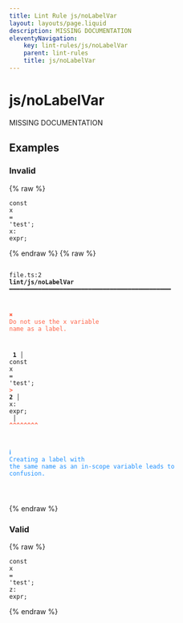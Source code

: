 ```yaml
---
title: Lint Rule js/noLabelVar
layout: layouts/page.liquid
description: MISSING DOCUMENTATION
eleventyNavigation:
	key: lint-rules/js/noLabelVar
	parent: lint-rules
	title: js/noLabelVar
---
```


# js/noLabelVar

MISSING DOCUMENTATION

<!-- EVERYTHING BELOW IS AUTOGENERATED. SEE SCRIPTS FOLDER FOR UPDATE SCRIPTS hash(750f2bbd77309b113906c8737e58426788d31a62) -->

## Examples
### Invalid
{% raw %}<pre class="language-text"><code class="language-text"><span class="token keyword">const</span> <span class="token variable">x</span> <span class="token operator">=</span> <span class="token string">&apos;test&apos;</span><span class="token punctuation">;</span>
<span class="token variable">x</span><span class="token punctuation">:</span> <span class="token variable">expr</span><span class="token punctuation">;</span></code></pre>{% endraw %}
{% raw %}<pre class="language-text"><code class="language-text">
 <span style="text-decoration-style: dotted;">file.ts:2</span> <strong>lint/js/noLabelVar</strong> ━━━━━━━━━━━━━━━━━━━━━━━━━━━━━━━━━━━━━━━━━━━━━

  <strong><span style="color: Tomato;">✖ </span></strong><span style="color: Tomato;">Do not use the x variable name as a label.</span>

  <strong>  1</strong><strong> │ </strong><span class="token keyword">const</span> <span class="token variable">x</span> <span class="token operator">=</span> <span class="token string">&apos;test&apos;</span><span class="token punctuation">;</span>
  <strong><span style="color: Tomato;">></span></strong><strong> 2</strong><strong> │ </strong><span class="token variable">x</span><span class="token punctuation">:</span> <span class="token variable">expr</span><span class="token punctuation">;</span>
     <strong> │ </strong><span style="color: Tomato;"><strong>^</strong></span><span style="color: Tomato;"><strong>^</strong></span><span style="color: Tomato;"><strong>^</strong></span><span style="color: Tomato;"><strong>^</strong></span><span style="color: Tomato;"><strong>^</strong></span><span style="color: Tomato;"><strong>^</strong></span><span style="color: Tomato;"><strong>^</strong></span><span style="color: Tomato;"><strong>^</strong></span>

  <strong><span style="color: DodgerBlue;">ℹ </span></strong><span style="color: DodgerBlue;">Creating a label with the same name as an in-scope variable leads to</span>
    <span style="color: DodgerBlue;">confusion.</span>

</code></pre>{% endraw %}
### Valid
{% raw %}<pre class="language-text"><code class="language-text"><span class="token keyword">const</span> <span class="token variable">x</span> <span class="token operator">=</span> <span class="token string">&apos;test&apos;</span><span class="token punctuation">;</span>
<span class="token variable">z</span><span class="token punctuation">:</span> <span class="token variable">expr</span><span class="token punctuation">;</span></code></pre>{% endraw %}

